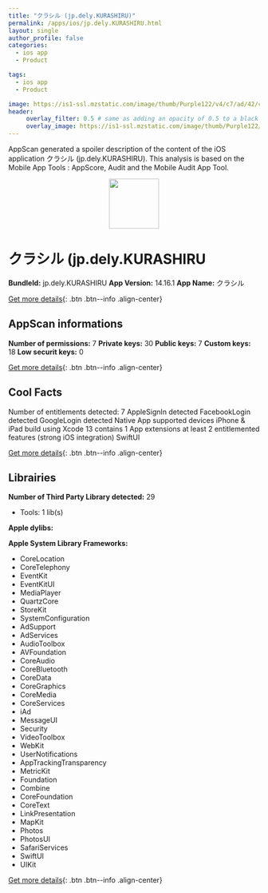 ```yaml
---
title: "クラシル (jp.dely.KURASHIRU)"
permalink: /apps/ios/jp.dely.KURASHIRU.html
layout: single
author_profile: false
categories: 
  - ios app 
  - Product 

tags: 
  - ios app 
  - Product 

image: https://is1-ssl.mzstatic.com/image/thumb/Purple122/v4/c7/ad/42/c7ad422a-9f82-4323-e3a5-b01753dee914/AppIcon-1x_U007emarketing-0-7-0-85-220.png/512x512bb.jpg
header: 
     overlay_filter: 0.5 # same as adding an opacity of 0.5 to a black background
     overlay_image: https://is1-ssl.mzstatic.com/image/thumb/Purple122/v4/c7/ad/42/c7ad422a-9f82-4323-e3a5-b01753dee914/AppIcon-1x_U007emarketing-0-7-0-85-220.png/512x512bb.jpg
---
```

AppScan generated a spoiler description of the content of the iOS application クラシル (jp.dely.KURASHIRU). This analysis is based on the Mobile App Tools : AppScore, Audit and the Mobile Audit App Tool.

  
  
<div style="text-align: center;"><img src="https://is1-ssl.mzstatic.com/image/thumb/Purple122/v4/c7/ad/42/c7ad422a-9f82-4323-e3a5-b01753dee914/AppIcon-1x_U007emarketing-0-7-0-85-220.png/512x512bb.jpg" width="100" height="100"></div>  
  
# クラシル (jp.dely.KURASHIRU

**BundleId:** jp.dely.KURASHIRU
**App Version:** 14.16.1
**App Name:** クラシル


[Get more details](/pricing.html){: .btn .btn--info .align-center}  
  
## AppScan informations 

**Number of permissions:** 7
**Private keys:** 30
**Public keys:** 7
**Custom keys:** 18
**Low securit keys:** 0
  
[Get more details](/pricing.html){: .btn .btn--info .align-center}

## Cool Facts

Number of entitlements detected: 7
AppleSignIn detected
FacebookLogin detected
GoogleLogin detected
Native App
supported devices iPhone & iPad
build using Xcode 13
contains 1 App extensions
at least 2 entitlemented features (strong iOS integration)
SwiftUI
  
[Get more details](/pricing.html){: .btn .btn--info .align-center}

## Librairies 
**Number of Third Party Library detected:** 29
- Tools: 1 lib(s)

**Apple dylibs:**


**Apple System Library Frameworks:**
- CoreLocation
- CoreTelephony
- EventKit
- EventKitUI
- MediaPlayer
- QuartzCore
- StoreKit
- SystemConfiguration
- AdSupport
- AdServices
- AudioToolbox
- AVFoundation
- CoreAudio
- CoreBluetooth
- CoreData
- CoreGraphics
- CoreMedia
- CoreServices
- iAd
- MessageUI
- Security
- VideoToolbox
- WebKit
- UserNotifications
- AppTrackingTransparency
- MetricKit
- Foundation
- Combine
- CoreFoundation
- CoreText
- LinkPresentation
- MapKit
- Photos
- PhotosUI
- SafariServices
- SwiftUI
- UIKit


  
[Get more details](/pricing.html){: .btn .btn--info .align-center}

